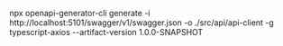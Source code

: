 npx openapi-generator-cli generate     -i http://localhost:5101/swagger/v1/swagger.json    -o ./src/api/api-client   -g typescript-axios    --artifact-version 1.0.0-SNAPSHOT
